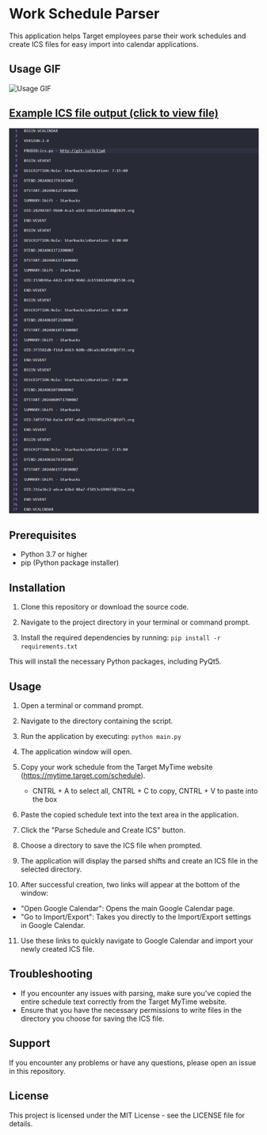 # Work Schedule Parser

This application helps Target employees parse their work schedules and create ICS files for easy import into calendar applications.

## Usage GIF
![Usage GIF](https://github.com/toddehalexander/TargetAutoCalander/blob/main/assets/use.gif)


## [Example ICS file output (click to view file)](https://github.com/toddehalexander/TargetAutoCalander/blob/main/sample_output/work_schedule_Jun09-Jun15_2024.ics "Example Output")
![ICS File](https://github.com/toddehalexander/TargetAutoCalander/blob/main/assets/ICS_Example.png) 


## Prerequisites

- Python 3.7 or higher
- pip (Python package installer)

## Installation

1. Clone this repository or download the source code.

2. Navigate to the project directory in your terminal or command prompt.

3. Install the required dependencies by running: ```pip install -r requirements.txt```

This will install the necessary Python packages, including PyQt5.

## Usage

1. Open a terminal or command prompt.

2. Navigate to the directory containing the script.

3. Run the application by executing: ```python main.py```

4. The application window will open.

5. Copy your work schedule from the Target MyTime website (https://mytime.target.com/schedule).
   - CNTRL + A to select all, CNTRL + C to copy, CNTRL + V to paste into the box

7. Paste the copied schedule text into the text area in the application.

8. Click the "Parse Schedule and Create ICS" button.

9. Choose a directory to save the ICS file when prompted.

10. The application will display the parsed shifts and create an ICS file in the selected directory.

11. After successful creation, two links will appear at the bottom of the window:
 - "Open Google Calendar": Opens the main Google Calendar page.
 - "Go to Import/Export": Takes you directly to the Import/Export settings in Google Calendar.

11. Use these links to quickly navigate to Google Calendar and import your newly created ICS file.

## Troubleshooting

- If you encounter any issues with parsing, make sure you've copied the entire schedule text correctly from the Target MyTime website.
- Ensure that you have the necessary permissions to write files in the directory you choose for saving the ICS file.

## Support

If you encounter any problems or have any questions, please open an issue in this repository.

## License

This project is licensed under the MIT License - see the LICENSE file for details.
